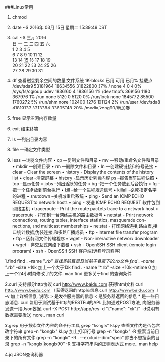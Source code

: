 ###Linux常用

1. chmod
2. date
~$ 2016年 03月 15日 星期二 15:39:49 CST
3. cal
~$ 
      三月 2016         
日 一 二 三 四 五 六  
       1  2  3  4  5  
 6  7  8  9 10 11 12  
13 14 [15]() 16 17 18 19  
20 21 22 23 24 25 26  
27 28 29 30 31 

4. df 查看磁盘剩余空间的数量
文件系统       1K-blocks     已用     可用 已用% 挂载点
/dev/sda9       53181964 18634556 31822800   37% /
none                   4        0        4    0% /sys/fs/cgroup
udev             1836160        4  1836156    1% /dev
tmpfs             369156     1180   367976    1% /run
none                5120        0     5120    0% /run/lock
none             1845772    85500  1760272    5% /run/shm
none              102400     1276   101124    2% /run/user
/dev/sda8       41819132  8213384 33605748   20% /media/kong90/新加卷

5. free 显示空闲内存数量
6. exit 结束终端
7. ls —列出目录内容
8. file —确定文件类型
9. less —浏览文件内容
• cp —复制文件和目录
• mv —移动/重命名文件和目录
• mkdir —创建目录
• rm —删除文件和目录
• ln —创建硬链接和符号链接
• clear - Clear the screen
• history - Display the contents of the history list
• clear -清空屏幕
• history -显示历史列表内容
ps –报告当前进程快照
• top –显示任务
• jobs –列出活跃的任务
• bg –把一个任务放到后台执行
• fg –把一个任务放到前台执行
• kill –给一个进程发送信号
• killall –杀死指定名字的进程
• shutdown –关机或重启系统
• ping - Send an ICMP ECHO REQUEST to network hosts
• ping - 发送 ICMP ECHO REQUEST 软件包到网络主机
• traceroute - Print the route packets trace to a network host
• traceroute - 打印到一台网络主机的路由数据包
• netstat - Print network connections, routing tables, interface statistics, masquerade con-
nections, and multicast memberships
• netstat - 打印网络连接,路由表,接口统计数据,伪装连接,和多路广播成员
• ftp - Internet file transfer program
• ftp - 因特网文件传输程序
• wget - Non-interactive network downloader
• wget - 非交互式网络下载器
• ssh - OpenSSH SSH client (remote login program)
• ssh - OpenSSH SSH 客户端(远程登录程序)

1.find
find . -name "*.rb" 查找当前目录及当前子目录下的.rb文件
find . -name "*.rb" -size +10k 加上一个大于10k
find . -name "*.rb" -size +10k -mtime 0 加上一个24小时内修改了的文件.
man find 更多关于find 的查询条件

2.curl
支持部分http协议
curl http://www.baidu.com 获得html文档
curl http://www.baidu.com -I 获得返回的http头信息
curl http://www.baidu.com -I -v 加上详细信息, 说明: > 是发往服务器的信息 < 是服务器返回的信息 * 是一些日志消息.
curl 常用于测试基于http的RESTFul的API. 比如通过POST方法, 向服务器发送一段Json数据.
curl -X POST http://app/res -d "{\"name\": \"ok\"}"  -d说明有数据需要发送
more.. man curl
 
3.grep 用于搜索文件内容的命令行工具
grep "konglx" kl.py 查看文件内是否包含改字符串
grep -n "konglx" kl.py 加上打印行号
grep -n "konglx" -R 搜索当前目录下的所有文件
grep -n "konglx" -R . --exclude-dir="spec" 除去不想搜索的目录
grep -n "konglx|konglx90" -R 支持字符串内的正则表达式
more.. man help


4.jq JSON查询利器